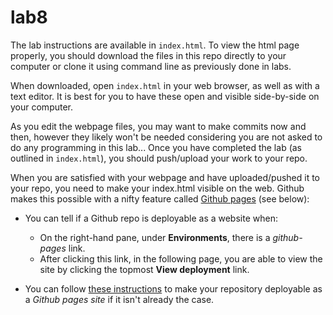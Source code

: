 # lab8

The lab instructions are available in `index.html`. To view the html page properly, you should download the files in this repo directly to your computer or clone it using command line as previously done in labs.

When downloaded, open `index.html` in your web browser, as well as with a text editor. It is best for you to have these open and visible side-by-side on your computer.

As you edit the webpage files, you may want to make commits now and then, however they likely won't be needed considering you are not asked to do any programming in this lab... Once you have completed the lab (as outlined in `index.html`), you should push/upload your work to your repo.

When you are satisfied with your webpage and have uploaded/pushed it to your repo, you need to make your index.html visible on the web. Github makes this possible with a nifty feature called [Github pages](https://pages.github.com/) (see below):
- You can tell if a Github repo is deployable as a website when:
  - On the right-hand pane, under **Environments**, there is a *github-pages* link.
  - After clicking this link, in the following page, you are able to view the site by clicking the topmost **View deployment** link.

- You can follow [these instructions](https://docs.github.com/en/pages/getting-started-with-github-pages/creating-a-github-pages-site#creating-your-site) to make your repository deployable as a *Github pages site* if it isn't already the case.

